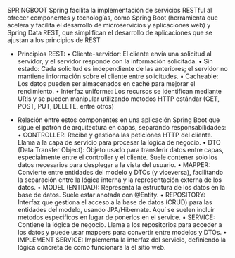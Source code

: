 SPRINGBOOT
Spring facilita la implementación de servicios RESTful al ofrecer componentes y tecnologías, como Spring Boot (herramienta que acelera y facilita el desarrollo de microservicios y aplicaciones web) y Spring Data REST, que simplifican el desarrollo de aplicaciones que se ajustan a los principios de REST

- Principios REST:
•	Cliente-servidor: El cliente envía una solicitud al servidor, y el servidor responde con la información solicitada. 
•	Sin estado: Cada solicitud es independiente de las anteriores; el servidor no mantiene información sobre el cliente entre solicitudes. 
•	Cacheable: Los datos pueden ser almacenados en caché para mejorar el rendimiento. 
•	Interfaz uniforme: Los recursos se identifican mediante URIs y se pueden manipular utilizando metodos HTTP estándar (GET, POST, PUT, DELETE, entre otros)

- Relación entre estos componentes en una aplicación Spring Boot que sigue el patrón de arquitectura en capas, separando responsabilidades:  
•	CONTROLLER: 
Recibe y gestiona las peticiones HTTP del cliente. Llama a la capa de servicio para procesar la lógica de negocio.
•	DTO (Data Transfer Object):
Objeto usado para transferir datos entre capas, especialmente entre el controller y el cliente. Suele contener solo los datos necesarios para desplegar a la vista del usuario.
•	MAPPER: Convierte entre entidades del modelo y DTOs (y viceversa), facilitando la separación entre la lógica interna y la representación externa de los datos.
•	MODEL (ENTIDAD): Representa la estructura de los datos en la base de datos. Suele estar anotada con @Entity.
•	REPOSITORY: Interfaz que gestiona el acceso a la base de datos (CRUD) para las entidades del modelo, usando JPA/Hibernate. Aquí se suelen incluir metodos especificos en lugar de ponerlos en el service.
•	SERVICE: Contiene la lógica de negocio. Llama a los repositorios para acceder a los datos y puede usar mappers para convertir entre modelos y DTOs.
•	IMPLEMENT SERVICE: Implementa la interfaz del servicio, definiendo la lógica concreta de como funcionara la el sitio web.
